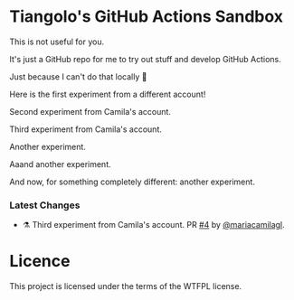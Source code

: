 # Tiangolo's GitHub Actions Sandbox

This is not useful for you.

It's just a GitHub repo for me to try out stuff and develop GitHub Actions.

Just because I can't do that locally 🤷


Here is the first experiment from a different account!

Second experiment from Camila's account.

Third experiment from Camila's account.

Another experiment.

Aaand another experiment.

And now, for something completely different: another experiment.

### Latest Changes

* ⚗ Third experiment from Camila's account. PR [#4](https://github.com/tiangolo/github-actions-sandbox/pull/4) by [@mariacamilagl](https://github.com/mariacamilagl).

# Licence

This project is licensed under the terms of the WTFPL license.
